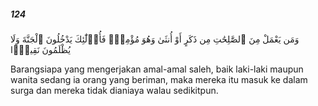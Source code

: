 ##### 124

<span class="ayah">وَمَن يَعْمَلْ مِنَ ٱلصَّٰلِحَٰتِ مِن ذَكَرٍ أَوْ أُنثَىٰ وَهُوَ مُؤْمِنٌۭ فَأُو۟لَٰٓئِكَ يَدْخُلُونَ ٱلْجَنَّةَ وَلَا يُظْلَمُونَ نَقِيرًۭا</span>

<span class="ayah_translation">Barangsiapa yang mengerjakan amal-amal saleh, baik laki-laki maupun wanita sedang ia orang yang beriman, maka mereka itu masuk ke dalam surga dan mereka tidak dianiaya walau sedikitpun.</span>

